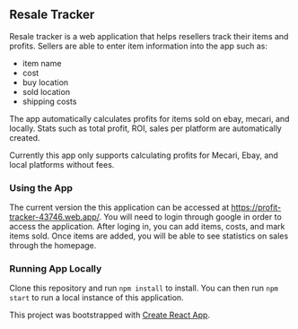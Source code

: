 ## Resale Tracker

Resale tracker is a web application that helps resellers track their items and profits. 
Sellers are able to enter item information into the app such as:
- item name
- cost
- buy location
- sold location
- shipping costs

The app automatically calculates profits for items sold on ebay, mecari, and locally. Stats such as total profit, ROI, sales per platform are automatically created.

Currently this app only supports calculating profits for Mecari, Ebay, and local platforms without fees.

### Using the App

The current version the this application can be accessed at https://profit-tracker-43746.web.app/. You will need to login through google in order to access the application. After loging in, you can add items, costs, and mark items sold. Once items are added, you will be able to see statistics on sales through the homepage.

### Running App Locally

Clone this repository and run `npm install` to install.
You can then run `npm start` to run a local instance of this application.

This project was bootstrapped with [Create React App](https://github.com/facebook/create-react-app).
